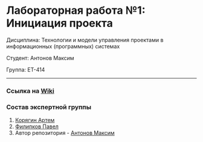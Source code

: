 # Лабораторная работа №1: Инициация проекта

Дисциплина: Технологии и модели управления проектами в информационных (программных) системах

Студент: Антонов Максим

Группа: ЕТ-414

---

### Ссылка на [Wiki](https://github.com/Karnagelized/project/wiki/%D0%93%D0%BB%D0%B0%D0%B2%D0%BD%D0%B0%D1%8F-%D1%81%D1%82%D1%80%D0%B0%D0%BD%D0%B8%D1%86%D0%B0)

### Состав экспертной группы
1. [Корягин Артем](???)
2. [Филипков Павел](https://github.com/Dementro1)
3. Автор репозитория - [Антонов Максим](https://github.com/Karnagelized)
